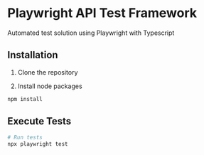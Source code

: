 # Playwright API Test Framework

Automated test solution using Playwright with Typescript

## Installation

1. Clone the repository

2. Install node packages

```bash
npm install
```

## Execute Tests

```bash
# Run tests
npx playwright test
